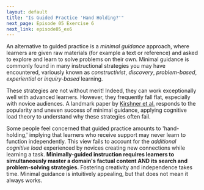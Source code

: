 ```yaml
---
layout: default
title: "Is Guided Practice 'Hand Holding?'"
next_page: Episode 05 Exercise 6
next_link: episode05_ex6
---
```


An alternative to guided practice is a *minimal guidance* approach, where
learners are given raw materials (for example a text or reference) and
asked to explore and learn to solve problems on their own.
Minimal guidance is commonly found in many instructional strategies you may have encountered,
variously known as *constructivist*, *discovery*, *problem-based*, *experiential*
or *inquiry-based* learning.

These strategies are not without merit! Indeed, they can work exceptionally well with advanced learners.
However, they frequently fall flat, especially with novice audiences.
A landmark paper by [Kirshner et al.](chrome-extension://efaidnbmnnnibpcajpcglclefindmkaj/https://www.tandfonline.com/doi/pdf/10.1207/s15326985ep4102_1)
responds to the popularity and uneven success of minimal guidance, applying
cognitive load theory to understand why these strategies often fail.

Some people feel concerned that guided practice amounts to 'hand-holding,'
implying that learners who receive support may never learn
to function independently. This view fails to account for the *additional cognitive
load* experienced by novices creating new connections while learning a task.
**Minimally-guided instruction requires learners to simultaneously
master a domain's factual content
AND its search and problem-solving strategies.** Fostering creativity and independence takes time.
Minimal guidance is intuitively appealing,
but that does not mean it always works.
